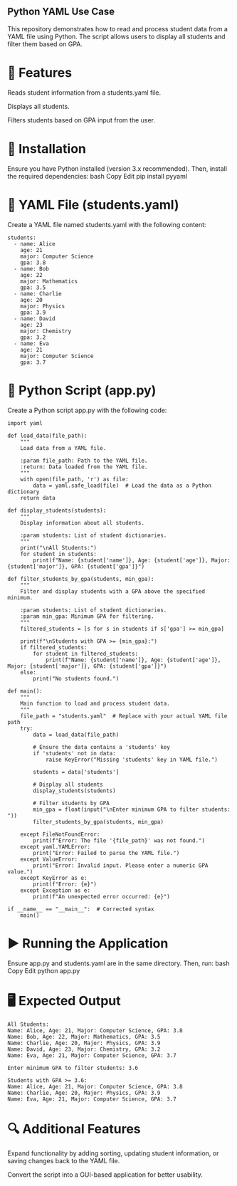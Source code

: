 ## Python YAML Use Case

This repository demonstrates how to read and process student data from a YAML file using Python. The script allows users to display all students and filter them based on GPA.

# 📌 Features

Reads student information from a students.yaml file.

Displays all students.

Filters students based on GPA input from the user.

# 🚀 Installation

Ensure you have Python installed (version 3.x recommended). Then, install the required dependencies:
bash
Copy
Edit
pip install pyyaml
# 📄 YAML File (students.yaml)

Create a YAML file named students.yaml with the following content:
```
students:
  - name: Alice
    age: 21
    major: Computer Science
    gpa: 3.8
  - name: Bob
    age: 22
    major: Mathematics
    gpa: 3.5
  - name: Charlie
    age: 20
    major: Physics
    gpa: 3.9
  - name: David
    age: 23
    major: Chemistry
    gpa: 3.2
  - name: Eva
    age: 21
    major: Computer Science
    gpa: 3.7
```
# 📝 Python Script (app.py)

Create a Python script app.py with the following code:
```
import yaml

def load_data(file_path):
    """
    Load data from a YAML file.

    :param file_path: Path to the YAML file.
    :return: Data loaded from the YAML file.
    """
    with open(file_path, 'r') as file:
        data = yaml.safe_load(file)  # Load the data as a Python dictionary
    return data

def display_students(students):
    """
    Display information about all students.

    :param students: List of student dictionaries.
    """
    print("\nAll Students:")
    for student in students:
        print(f"Name: {student['name']}, Age: {student['age']}, Major: {student['major']}, GPA: {student['gpa']}")

def filter_students_by_gpa(students, min_gpa):
    """
    Filter and display students with a GPA above the specified minimum.

    :param students: List of student dictionaries.
    :param min_gpa: Minimum GPA for filtering.
    """
    filtered_students = [s for s in students if s['gpa'] >= min_gpa]

    print(f"\nStudents with GPA >= {min_gpa}:")
    if filtered_students:
        for student in filtered_students:
            print(f"Name: {student['name']}, Age: {student['age']}, Major: {student['major']}, GPA: {student['gpa']}")
    else:
        print("No students found.")

def main():
    """
    Main function to load and process student data.
    """
    file_path = "students.yaml"  # Replace with your actual YAML file path
    try:
        data = load_data(file_path)

        # Ensure the data contains a 'students' key
        if 'students' not in data:
            raise KeyError("Missing 'students' key in YAML file.")

        students = data['students']

        # Display all students
        display_students(students)

        # Filter students by GPA
        min_gpa = float(input("\nEnter minimum GPA to filter students: "))
        filter_students_by_gpa(students, min_gpa)

    except FileNotFoundError:
        print(f"Error: The file '{file_path}' was not found.")
    except yaml.YAMLError:
        print("Error: Failed to parse the YAML file.")
    except ValueError:
        print("Error: Invalid input. Please enter a numeric GPA value.")
    except KeyError as e:
        print(f"Error: {e}")
    except Exception as e:
        print(f"An unexpected error occurred: {e}")

if __name__ == "__main__":  # Corrected syntax
    main()

```

# ▶️ Running the Application

Ensure app.py and students.yaml are in the same directory. Then, run:
bash
Copy
Edit
python app.py

# 🖥️ Expected Output
```
All Students:
Name: Alice, Age: 21, Major: Computer Science, GPA: 3.8
Name: Bob, Age: 22, Major: Mathematics, GPA: 3.5
Name: Charlie, Age: 20, Major: Physics, GPA: 3.9
Name: David, Age: 23, Major: Chemistry, GPA: 3.2
Name: Eva, Age: 21, Major: Computer Science, GPA: 3.7

Enter minimum GPA to filter students: 3.6

Students with GPA >= 3.6:
Name: Alice, Age: 21, Major: Computer Science, GPA: 3.8
Name: Charlie, Age: 20, Major: Physics, GPA: 3.9
Name: Eva, Age: 21, Major: Computer Science, GPA: 3.7
```

# 🔍 Additional Features
Expand functionality by adding sorting, updating student information, or saving changes back to the YAML file.

Convert the script into a GUI-based application for better usability.

